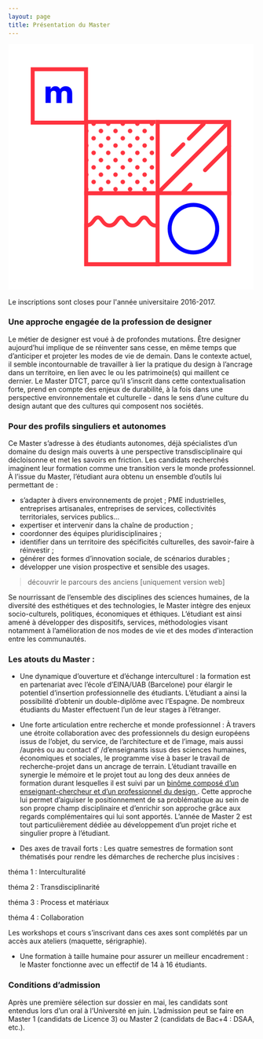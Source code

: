 ```yaml
---
layout: page
title: Présentation du Master
---
```


<img src="/../logo-02.svg" class="logo"/>

<p class="important">Le inscriptions sont closes pour l'année universitaire 2016-2017.</p>

### Une approche engagée de la profession de designer

Le métier de designer est voué à de <span class="surligne">profondes mutations</span>. Être designer aujourd’hui implique de se réinventer sans cesse, en même temps que d’anticiper et <span class="surligne">projeter les modes de vie de demain</span>.  Dans le contexte actuel, il semble incontournable de travailler à lier la pratique du design à l’ancrage dans un <span class="surligne">territoire</span>, en lien avec le ou les patrimoine(s) qui maillent ce dernier. Le Master DTCT, parce qu’il s’inscrit dans cette contextualisation forte, prend en compte des enjeux de durabilité, à la fois dans une <span class="surligne">perspective environnementale et culturelle</span> - dans le sens d’une culture du design autant que des cultures qui composent nos sociétés.

### Pour des profils singuliers et autonomes

Ce Master s’adresse à des <span class="surligne">étudiants autonomes</span>, déjà spécialistes d’un domaine du design mais <span class="surligne">ouverts à une perspective transdisciplinaire</span> qui décloisonne  et met les savoirs en friction. Les candidats recherchés imaginent leur formation comme une transition vers le monde professionnel. À l’issue du Master, l’étudiant aura obtenu un ensemble d’outils lui permettant de :

* s’adapter à divers environnements de projet ; PME industrielles, entreprises artisanales, entreprises de services, collectivités territoriales, services publics...
* expertiser et intervenir dans la chaîne de production ;
* coordonner des équipes pluridisciplinaires ; 
* identifier dans un territoire des spécificités culturelles, des savoir-faire à réinvestir ;
* générer des formes d’innovation sociale, de scénarios durables ;
* développer une vision prospective et sensible des usages.
> découvrir le parcours des anciens [uniquement version web]

Se nourrissant de l’ensemble des disciplines des sciences humaines, de la diversité des esthétiques et des technologies, le Master intègre des enjeux socio-culturels, politiques, économiques et éthiques. L’étudiant est ainsi amené à développer des dispositifs, services, méthodologies visant notamment à l’amélioration de nos modes de vie et des modes d’interaction entre les communautés.

### Les atouts du Master : 

* <span class="surligne">Une dynamique d’ouverture et d’échange interculturel</span> : la formation est en partenariat avec l’école d’EINA/UAB (Barcelone) pour élargir le potentiel d’insertion professionnelle des étudiants. L’étudiant a ainsi la possibilité d’obtenir un double-diplôme avec l’Espagne. 
De nombreux étudiants du Master effectuent l’un de leur stages à l’étranger.

* Une forte articulation entre <span class="surligne">recherche et monde professionnel</span> :
À travers une étroite collaboration avec des professionnels du design européens issus de l’objet, du service, de l’architecture et de l’image, mais aussi /auprès ou au contact d’ /d’enseignants issus des sciences humaines, économiques et sociales, le programme vise à baser le travail de recherche-projet dans un ancrage de terrain. L’étudiant travaille <span class="surligne">en synergie le mémoire et le projet</span> tout au long des deux années de formation durant lesquelles il est suivi par un <a href=" /../2-l-equipe/">binôme composé d’un enseignant-chercheur et d’un professionnel du design </a>. Cette approche lui permet d’aiguiser le positionnement de sa problématique au sein de son propre champ disciplinaire et d’enrichir son approche grâce aux regards complémentaires qui lui sont apportés. L’année de Master 2 est tout particulièrement dédiée au développement d’un projet riche et singulier propre à l’étudiant.
 
* Des axes de travail forts : 
Les quatre semestres de formation sont thématisés pour rendre les démarches de recherche plus incisives : 
<p>théma 1 : Interculturalité</p>
<p>théma 2 : Transdisciplinarité</p>
<p>théma 3 : Process et matériaux</p>
<p>théma 4 : Collaboration</p>
Les workshops et cours s’inscrivant dans ces axes sont complétés par un accès aux ateliers (maquette, sérigraphie).

* <span class="surligne">Une formation à taille humaine</span> pour assurer un meilleur encadrement : le Master fonctionne avec un effectif de 14 à 16 étudiants.

### Conditions d’admission
Après une première sélection sur dossier en mai, les candidats sont entendus lors d’un oral à l’Université en juin.
L’admission peut se faire en Master 1 (candidats de Licence 3) ou Master 2 (candidats de Bac+4 : DSAA, etc.).
